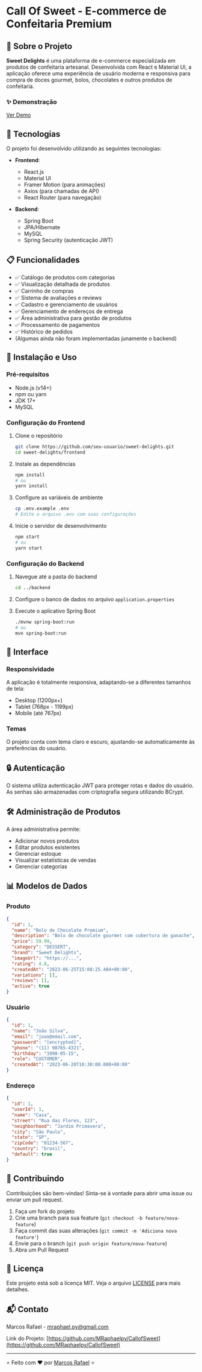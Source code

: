 # Call Of Sweet - E-commerce de Confeitaria Premium

## 🍰 Sobre o Projeto

**Sweet Delights** é uma plataforma de e-commerce especializada em produtos de confeitaria artesanal. Desenvolvida com React e Material UI, a aplicação oferece uma experiência de usuário moderna e responsiva para compra de doces gourmet, bolos, chocolates e outros produtos de confeitaria.

### ✨ Demonstração

[Ver Demo](https://your-demo-link.com)

## 🚀 Tecnologias

O projeto foi desenvolvido utilizando as seguintes tecnologias:

- **Frontend**:
  - React.js
  - Material UI
  - Framer Motion (para animações)
  - Axios (para chamadas de API)
  - React Router (para navegação)

- **Backend**:
  - Spring Boot
  - JPA/Hibernate
  - MySQL
  - Spring Security (autenticação JWT)

## 📋 Funcionalidades

- ✅ Catálogo de produtos com categorias
- ✅ Visualização detalhada de produtos
- ✅ Carrinho de compras
- ✅ Sistema de avaliações e reviews
- ✅ Cadastro e gerenciamento de usuários
- ✅ Gerenciamento de endereços de entrega
- ✅ Área administrativa para gestão de produtos
- ✅ Processamento de pagamentos
- ✅ Histórico de pedidos
- (Algumas ainda não foram implementadas junamente o backend)


## 🧰 Instalação e Uso

### Pré-requisitos

- Node.js (v14+)
- npm ou yarn
- JDK 17+
- MySQL

### Configuração do Frontend

1. Clone o repositório
   ```bash
   git clone https://github.com/seu-usuario/sweet-delights.git
   cd sweet-delights/frontend
   ```

2. Instale as dependências
   ```bash
   npm install
   # ou
   yarn install
   ```

3. Configure as variáveis de ambiente
   ```bash
   cp .env.example .env
   # Edite o arquivo .env com suas configurações
   ```

4. Inicie o servidor de desenvolvimento
   ```bash
   npm start
   # ou
   yarn start
   ```

### Configuração do Backend

1. Navegue até a pasta do backend
   ```bash
   cd ../backend
   ```

2. Configure o banco de dados no arquivo `application.properties`

3. Execute o aplicativo Spring Boot
   ```bash
   ./mvnw spring-boot:run
   # ou
   mvn spring-boot:run
   ```

## 📱 Interface

### Responsividade

A aplicação é totalmente responsiva, adaptando-se a diferentes tamanhos de tela:
- Desktop (1200px+)
- Tablet (768px - 1199px)
- Mobile (até 767px)

### Temas

O projeto conta com tema claro e escuro, ajustando-se automaticamente às preferências do usuário.

## 🔒 Autenticação

O sistema utiliza autenticação JWT para proteger rotas e dados do usuário. As senhas são armazenadas com criptografia segura utilizando BCrypt.

## 🛠️ Administração de Produtos

A área administrativa permite:

- Adicionar novos produtos
- Editar produtos existentes
- Gerenciar estoque
- Visualizar estatísticas de vendas
- Gerenciar categorias

## 📊 Modelos de Dados

### Produto
```json
{
  "id": 1,
  "name": "Bolo de Chocolate Premium",
  "description": "Bolo de chocolate gourmet com cobertura de ganache",
  "price": 59.99,
  "category": "DESSERT",
  "brand": "Sweet Delights",
  "imageUrl": "https://...",
  "rating": 4.8,
  "createdAt": "2023-06-25T15:08:25.484+00:00",
  "variations": [],
  "reviews": [],
  "active": true
}
```

### Usuário
```json
{
  "id": 1,
  "name": "João Silva",
  "email": "joao@email.com",
  "password": "[encrypted]",
  "phone": "(11) 98765-4321",
  "birthday": "1990-05-15",
  "role": "CUSTOMER",
  "createdAt": "2023-06-20T10:30:00.000+00:00"
}
```

### Endereço
```json
{
  "id": 1,
  "userId": 1,
  "name": "Casa",
  "street": "Rua das Flores, 123",
  "neighborhood": "Jardim Primavera",
  "city": "São Paulo",
  "state": "SP",
  "zipCode": "01234-567",
  "country": "brasil",
  "default": true
}
```

## 🤝 Contribuindo

Contribuições são bem-vindas! Sinta-se à vontade para abrir uma issue ou enviar um pull request.

1. Faça um fork do projeto
2. Crie uma branch para sua feature (`git checkout -b feature/nova-feature`)
3. Faça commit das suas alterações (`git commit -m 'Adiciona nova feature'`)
4. Envie para o branch (`git push origin feature/nova-feature`)
5. Abra um Pull Request

## 📄 Licença

Este projeto está sob a licença MIT. Veja o arquivo [LICENSE](LICENSE) para mais detalhes.

## 📬 Contato

Marcos Rafael - [mraphael.py@gmail.com](mailto:mraphael.py@gmail.com)

Link do Projeto: [https://github.com/MRaphaelpy/CallofSweet](https://github.com/MRaphaelpy/CallofSweet)

---

⭐️ Feito com ❤️ por [Marcos Rafael](https://github.com/MRaphaelpy) ⭐️
